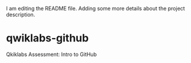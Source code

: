 I am editing the README file. Adding some more details about the project description.
# qwiklabs-github
Qkiklabs Assessment: Intro to GitHub
